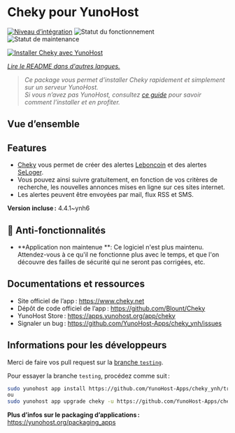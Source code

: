 <!--
Nota bene : ce README est automatiquement généré par <https://github.com/YunoHost/apps/tree/master/tools/readme_generator>
Il NE doit PAS être modifié à la main.
-->

# Cheky pour YunoHost

[![Niveau d’intégration](https://dash.yunohost.org/integration/cheky.svg)](https://dash.yunohost.org/appci/app/cheky) ![Statut du fonctionnement](https://ci-apps.yunohost.org/ci/badges/cheky.status.svg) ![Statut de maintenance](https://ci-apps.yunohost.org/ci/badges/cheky.maintain.svg)

[![Installer Cheky avec YunoHost](https://install-app.yunohost.org/install-with-yunohost.svg)](https://install-app.yunohost.org/?app=cheky)

*[Lire le README dans d'autres langues.](./ALL_README.md)*

> *Ce package vous permet d’installer Cheky rapidement et simplement sur un serveur YunoHost.*  
> *Si vous n’avez pas YunoHost, consultez [ce guide](https://yunohost.org/install) pour savoir comment l’installer et en profiter.*

## Vue d’ensemble

## Features

* [Cheky](https://www.cheky.net) vous permet de créer des alertes [Leboncoin](http://leboncoin.fr/) et des alertes [SeLoger](http://www.seloger.com/).
* Vous pouvez ainsi suivre gratuitement, en fonction de vos critères de recherche, les nouvelles annonces mises en ligne sur ces sites internet.
* Les alertes peuvent être envoyées par mail, flux RSS et SMS.


**Version incluse :** 4.4.1~ynh6
## :red_circle: Anti-fonctionnalités

- **Application non maintenue **: Ce logiciel n'est plus maintenu. Attendez-vous à ce qu'il ne fonctionne plus avec le temps, et que l'on découvre des failles de sécurité qui ne seront pas corrigées, etc.

## Documentations et ressources

- Site officiel de l’app : <https://www.cheky.net>
- Dépôt de code officiel de l’app : <https://github.com/Blount/Cheky>
- YunoHost Store : <https://apps.yunohost.org/app/cheky>
- Signaler un bug : <https://github.com/YunoHost-Apps/cheky_ynh/issues>

## Informations pour les développeurs

Merci de faire vos pull request sur la [branche `testing`](https://github.com/YunoHost-Apps/cheky_ynh/tree/testing).

Pour essayer la branche `testing`, procédez comme suit :

```bash
sudo yunohost app install https://github.com/YunoHost-Apps/cheky_ynh/tree/testing --debug
ou
sudo yunohost app upgrade cheky -u https://github.com/YunoHost-Apps/cheky_ynh/tree/testing --debug
```

**Plus d’infos sur le packaging d’applications :** <https://yunohost.org/packaging_apps>
